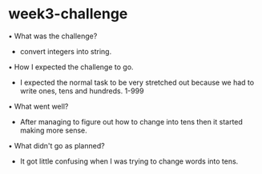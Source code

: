 # week3-challenge
•	What was the challenge? 
- convert integers into string. 

•	How I expected the challenge to go. 
-	I expected the normal task to be very stretched out because we had to write ones, tens and hundreds. 1-999

•	What went well? 
-	After managing to figure out how to change into tens then it started making more sense.

•	What didn't go as planned?
-	 It got little confusing when I was trying to change words into tens.
